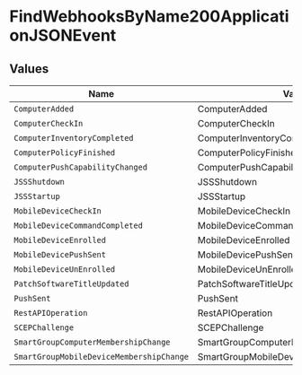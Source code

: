 # FindWebhooksByName200ApplicationJSONEvent


## Values

| Name                                     | Value                                    |
| ---------------------------------------- | ---------------------------------------- |
| `ComputerAdded`                          | ComputerAdded                            |
| `ComputerCheckIn`                        | ComputerCheckIn                          |
| `ComputerInventoryCompleted`             | ComputerInventoryCompleted               |
| `ComputerPolicyFinished`                 | ComputerPolicyFinished                   |
| `ComputerPushCapabilityChanged`          | ComputerPushCapabilityChanged            |
| `JSSShutdown`                            | JSSShutdown                              |
| `JSSStartup`                             | JSSStartup                               |
| `MobileDeviceCheckIn`                    | MobileDeviceCheckIn                      |
| `MobileDeviceCommandCompleted`           | MobileDeviceCommandCompleted             |
| `MobileDeviceEnrolled`                   | MobileDeviceEnrolled                     |
| `MobileDevicePushSent`                   | MobileDevicePushSent                     |
| `MobileDeviceUnEnrolled`                 | MobileDeviceUnEnrolled                   |
| `PatchSoftwareTitleUpdated`              | PatchSoftwareTitleUpdated                |
| `PushSent`                               | PushSent                                 |
| `RestAPIOperation`                       | RestAPIOperation                         |
| `SCEPChallenge`                          | SCEPChallenge                            |
| `SmartGroupComputerMembershipChange`     | SmartGroupComputerMembershipChange       |
| `SmartGroupMobileDeviceMembershipChange` | SmartGroupMobileDeviceMembershipChange   |